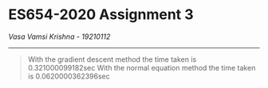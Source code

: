 # ES654-2020 Assignment 3

*Vasa Vamsi Krishna* - *19210112*

------

>With the gradient descent method the time taken is 0.321000099182sec
>With the normal equation method the time taken is 0.0620000362396sec


